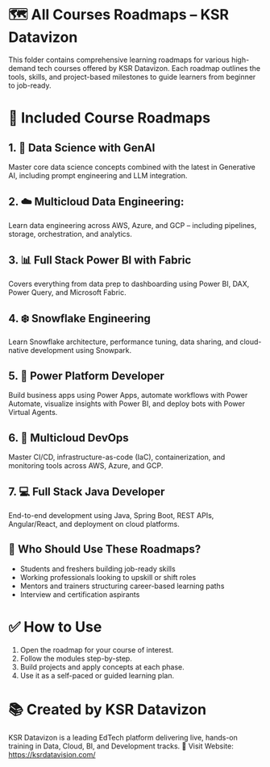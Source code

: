 # 🗺️ All Courses Roadmaps – KSR Datavizon
This folder contains comprehensive learning roadmaps for various high-demand tech courses offered by KSR Datavizon. Each roadmap outlines the tools, skills, and project-based milestones to guide learners from beginner to job-ready.

# 📘 Included Course Roadmaps
## 1. 🧠 Data Science with GenAI
Master core data science concepts combined with the latest in Generative AI, including prompt engineering and LLM integration.
## 2. ☁️ Multicloud Data Engineering: 
Learn data engineering across AWS, Azure, and GCP – including pipelines, storage, orchestration, and analytics.
## 3. 📊 Full Stack Power BI with Fabric
Covers everything from data prep to dashboarding using Power BI, DAX, Power Query, and Microsoft Fabric.
## 4. ❄️ Snowflake Engineering
Learn Snowflake architecture, performance tuning, data sharing, and cloud-native development using Snowpark.
## 5. 🔧 Power Platform Developer
Build business apps using Power Apps, automate workflows with Power Automate, visualize insights with Power BI, and deploy bots with Power Virtual Agents.
## 6. 🚀 Multicloud DevOps
Master CI/CD, infrastructure-as-code (IaC), containerization, and monitoring tools across AWS, Azure, and GCP.
## 7. 💻 Full Stack Java Developer
End-to-end development using Java, Spring Boot, REST APIs, Angular/React, and deployment on cloud platforms.

## 🎯 Who Should Use These Roadmaps?
* Students and freshers building job-ready skills
* Working professionals looking to upskill or shift roles
* Mentors and trainers structuring career-based learning paths
* Interview and certification aspirants

# ✅ How to Use
1. Open the roadmap for your course of interest.
2. Follow the modules step-by-step.
3. Build projects and apply concepts at each phase.
4. Use it as a self-paced or guided learning plan.

# 📚 Created by KSR Datavizon
KSR Datavizon is a leading EdTech platform delivering live, hands-on training in Data, Cloud, BI, and Development tracks.
🔗 Visit Website: https://ksrdatavision.com/
